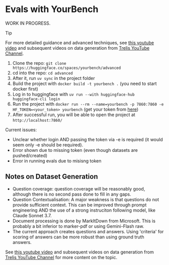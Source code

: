 # Evals with YourBench

WORK IN PROGRESS.

>[!TIP]
>For more detailed guidance and advanced techniques, see [this youtube video](https://youtu.be/cO_MA1JjCZ0) and subsequent videos on data generation from [Trelis YouTube Channel](https://youtube.com/@TrelisResearch).

1. Clone the repo: `git clone https://huggingface.co/spaces/yourbench/advanced`
2. cd into the repo: `cd advanced`
3. After it, run `uv sync` in the project folder 
4. Build the project with `docker build -t yourbench .` (you need to start docker first)
5. Log in to huggingface with `uv run --with huggingface-hub huggingface-cli login`
6. Run the project with `docker run --rm --name=yourbench -p 7860:7860 -e HF_TOKEN=<your_token> yourbench` (get your token from [here](https://huggingface.co/settings/tokens))
7. After successful run, you will be able to open the project at `http://localhost:7860/`

Current issues:
- Unclear whether login AND passing the token via -e is required (it would seem only -e should be required).
- Error shown due to missing token (even though datasets are pushed/created)
- Error in running evals due to misisng token

## Notes on Dataset Generation
- Question coverage: question coverage will be reasonably good, although there is no second pass done to fill in any gaps.
- Question Contextualisation: A major weakness is that questions do not provide sufficient context. This can be improved through prompt engineering AND the use of a strong instruciton following model, like Claude Sonnet 3.7.
- Document processing is done by MarkItDown from Microsoft. This is probably a bit inferior to marker-pdf or using Gemini-Flash raw.
- The current approach creates questions and answers. Using 'criteria' for scoring of answers can be more robust than using ground truth answers.

See [this youtube video](https://youtu.be/cO_MA1JjCZ0) and subsequent videos on data generation from [Trelis YouTube Channel](https://youtube.com/@TrelisResearch) for more content on the topic.
